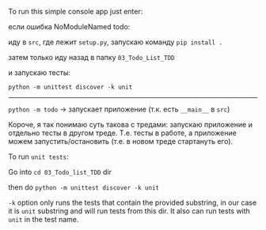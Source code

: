 To run this simple console app just enter:

если ошибка NoModuleNamed todo:

иду в `src`, где лежит `setup.py`, запускаю команду `pip install .`

затем только иду назад в папку `03_Todo_List_TDD`

и запускаю тесты:

`python -m unittest discover -k unit`

---

`python -m todo` -> запускает приложение (т.к. есть `__main__` в `src`)

Короче, я так понимаю суть такова с тредами: запускаю приложение 
и отдельно тесты в другом треде. Т.е. тесты в работе, а приложение можем запустить/остановить
(т.е. в новом треде стартануть его).

To run `unit tests`:

Go into `cd 03_Todo_list_TDD` dir

then do `python -m unittest discover -k unit`

`-k` option only runs the tests that contain the provided substring,
in our case it is `unit` substring and will run tests from this dir.
It also can run tests with `unit` in the test name.